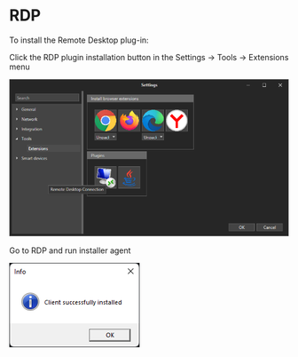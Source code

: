 # RDP

To install the Remote Desktop plug-in:&#x20;

Click the RDP plugin installation button in the Settings -> Tools -> Extensions menu&#x20;

![](../../../.gitbook/assets/RDP_Install_1.png)

Go to RDP and run installer agent

![](../../../.gitbook/assets/RDP_Install_2.png)
